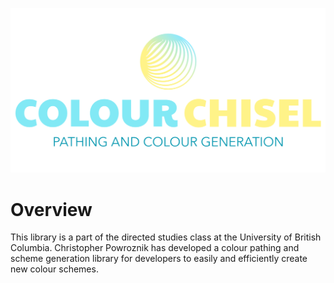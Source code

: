 [![Colour Chisel Logo](./meta/colour_chisel_logo.png?raw=true "One HTML Page Challenge")]()

# Overview
This library is a part of the directed studies class at the University of British Columbia. Christopher Powroznik has developed a colour pathing and scheme generation library for developers to easily and efficiently create new colour schemes. 